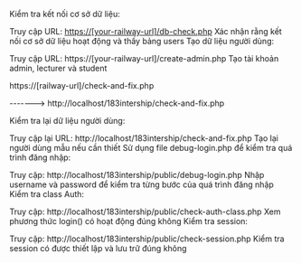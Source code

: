 Kiểm tra kết nối cơ sở dữ liệu:

Truy cập URL: [https://[your-railway-url]/db-check.php](http://localhost/183intership/public/create-admin.php)
Xác nhận rằng kết nối cơ sở dữ liệu hoạt động và thấy bảng users
Tạo dữ liệu người dùng:

Truy cập URL: https://[your-railway-url]/create-admin.php
Tạo tài khoản admin, lecturer và student

https://[railway-url]/check-and-fix.php


-------> http://localhost/183intership/check-and-fix.php


Kiểm tra lại dữ liệu người dùng:

Truy cập lại URL: http://localhost/183intership/check-and-fix.php
Tạo lại người dùng mẫu nếu cần thiết
Sử dụng file debug-login.php để kiểm tra quá trình đăng nhập:

Truy cập: http://localhost/183intership/public/debug-login.php
Nhập username và password để kiểm tra từng bước của quá trình đăng nhập
Kiểm tra class Auth:

Truy cập: http://localhost/183intership/public/check-auth-class.php
Xem phương thức login() có hoạt động đúng không
Kiểm tra session:

Truy cập: http://localhost/183intership/public/check-session.php
Kiểm tra session có được thiết lập và lưu trữ đúng không